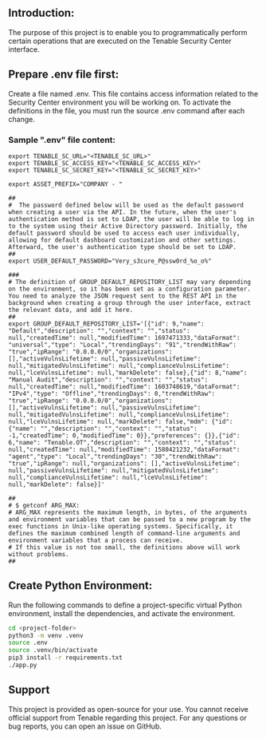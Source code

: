 


## Introduction:

The purpose of this project is to enable you to programmatically perform certain operations that are executed on the Tenable Security Center interface. 
## Prepare .env file first:

Create a file named .env. This file contains access information related to the Security Center environment you will be working on. To activate the definitions in the file, you must run the source .env command after each change.
### Sample ".env" file content: 
```
export TENABLE_SC_URL="<TENABLE_SC_URL>"
export TENABLE_SC_ACCESS_KEY="<TENABLE_SC_ACCESS_KEY>"
export TENABLE_SC_SECRET_KEY="<TENABLE_SC_SECRET_KEY>"

export ASSET_PREFIX="COMPANY - "

##
#  The password defined below will be used as the default password when creating a user via the API. In the future, when the user's authentication method is set to LDAP, the user will be able to log in to the system using their Active Directory password. Initially, the default password should be used to access each user individually, allowing for default dashboard customization and other settings. Afterward, the user's authentication type should be set to LDAP.
##
export USER_DEFAULT_PASSWORD="Very_s3cure_P@ssw0rd_%o_o%"

###
# The definition of GROUP_DEFAULT_REPOSITORY_LIST may vary depending on the environment, so it has been set as a configuration parameter. You need to analyze the JSON request sent to the REST API in the background when creating a group through the user interface, extract the relevant data, and add it here.
##
export GROUP_DEFAULT_REPOSITORY_LIST='[{"id": 9,"name": "Default","description": "","context": "","status": null,"createdTime": null,"modifiedTime": 1697471333,"dataFormat": "universal","type": "Local","trendingDays": "91","trendWithRaw": "true","ipRange": "0.0.0.0/0","organizations": [],"activeVulnsLifetime": null,"passiveVulnsLifetime": null,"mitigatedVulnsLifetime": null,"complianceVulnsLifetime": null,"lceVulnsLifetime": null,"markDelete": false},{"id": 8,"name": "Manual Audit","description": "","context": "","status": null,"createdTime": null,"modifiedTime": 1603748619,"dataFormat": "IPv4","type": "Offline","trendingDays": 0,"trendWithRaw": "true","ipRange": "0.0.0.0/0","organizations": [],"activeVulnsLifetime": null,"passiveVulnsLifetime": null,"mitigatedVulnsLifetime": null,"complianceVulnsLifetime": null,"lceVulnsLifetime": null,"markDelete": false,"mdm": {"id": {"name": "","description": "","context": "","status": -1,"createdTime": 0,"modifiedTime": 0}},"preferences": {}},{"id": 6,"name": "Tenable.OT","description": "","context": "","status": null,"createdTime": null,"modifiedTime": 1580421232,"dataFormat": "agent","type": "Local","trendingDays": "30","trendWithRaw": "true","ipRange": null,"organizations": [],"activeVulnsLifetime": null,"passiveVulnsLifetime": null,"mitigatedVulnsLifetime": null,"complianceVulnsLifetime": null,"lceVulnsLifetime": null,"markDelete": false}]'

## 
# $ getconf ARG_MAX:
# ARG_MAX represents the maximum length, in bytes, of the arguments and environment variables that can be passed to a new program by the exec functions in Unix-like operating systems. Specifically, it defines the maximum combined length of command-line arguments and environment variables that a process can receive.
# If this value is not too small, the definitions above will work without problems.
##

```


## Create Python Environment:

Run the following commands to define a project-specific virtual Python environment, install the dependencies, and activate the environment.

```bash
cd <project-folder>
python3 -m venv .venv
source .env
source .venv/bin/activate
pip3 install -r requirements.txt
./app.py
```

## Support
This project is provided as open-source for your use. You cannot receive official support from Tenable regarding this project. For any questions or bug reports, you can open an issue on GitHub.
